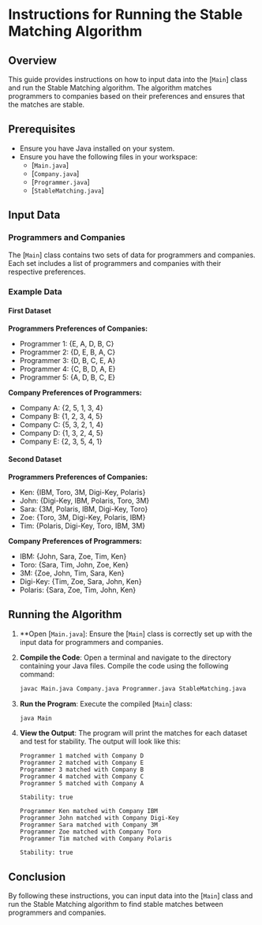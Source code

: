 # Instructions for Running the Stable Matching Algorithm

## Overview

This guide provides instructions on how to input data into the [`Main`] class and run the Stable Matching algorithm. The algorithm matches programmers to companies based on their preferences and ensures that the matches are stable.

## Prerequisites

- Ensure you have Java installed on your system.
- Ensure you have the following files in your workspace:
  - [`Main.java`]
  - [`Company.java`]
  - [`Programmer.java`]
  - [`StableMatching.java`]

## Input Data

### Programmers and Companies

The [`Main`] class contains two sets of data for programmers and companies. Each set includes a list of programmers and companies with their respective preferences.

### Example Data

#### First Dataset

**Programmers Preferences of Companies:**

- Programmer 1: {E, A, D, B, C}
- Programmer 2: {D, E, B, A, C}
- Programmer 3: {D, B, C, E, A}
- Programmer 4: {C, B, D, A, E}
- Programmer 5: {A, D, B, C, E}

**Company Preferences of Programmers:**

- Company A: {2, 5, 1, 3, 4}
- Company B: {1, 2, 3, 4, 5}
- Company C: {5, 3, 2, 1, 4}
- Company D: {1, 3, 2, 4, 5}
- Company E: {2, 3, 5, 4, 1}

#### Second Dataset

**Programmers Preferences of Companies:**

- Ken: {IBM, Toro, 3M, Digi-Key, Polaris}
- John: {Digi-Key, IBM, Polaris, Toro, 3M}
- Sara: {3M, Polaris, IBM, Digi-Key, Toro}
- Zoe: {Toro, 3M, Digi-Key, Polaris, IBM}
- Tim: {Polaris, Digi-Key, Toro, IBM, 3M}

**Company Preferences of Programmers:**

- IBM: {John, Sara, Zoe, Tim, Ken}
- Toro: {Sara, Tim, John, Zoe, Ken}
- 3M: {Zoe, John, Tim, Sara, Ken}
- Digi-Key: {Tim, Zoe, Sara, John, Ken}
- Polaris: {Sara, Zoe, Tim, John, Ken}

## Running the Algorithm

1. **Open [`Main.java`]: Ensure the [`Main`] class is correctly set up with the input data for programmers and companies.

2. **Compile the Code**: Open a terminal and navigate to the directory containing your Java files. Compile the code using the following command:
   ```sh
   javac Main.java Company.java Programmer.java StableMatching.java
   ```

3. **Run the Program**: Execute the compiled [`Main`] class:
   ```sh
   java Main
   ```

4. **View the Output**: The program will print the matches for each dataset and test for stability. The output will look like this:
   ```
   Programmer 1 matched with Company D
   Programmer 2 matched with Company E
   Programmer 3 matched with Company B
   Programmer 4 matched with Company C
   Programmer 5 matched with Company A

   Stability: true

   Programmer Ken matched with Company IBM
   Programmer John matched with Company Digi-Key
   Programmer Sara matched with Company 3M
   Programmer Zoe matched with Company Toro
   Programmer Tim matched with Company Polaris

   Stability: true
   ```

## Conclusion

By following these instructions, you can input data into the [`Main`] class and run the Stable Matching algorithm to find stable matches between programmers and companies.
